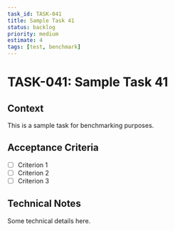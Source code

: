 ```yaml
---
task_id: TASK-041
title: Sample Task 41
status: backlog
priority: medium
estimate: 4
tags: [test, benchmark]
---
```


# TASK-041: Sample Task 41

## Context
This is a sample task for benchmarking purposes.

## Acceptance Criteria
- [ ] Criterion 1
- [ ] Criterion 2
- [ ] Criterion 3

## Technical Notes
Some technical details here.
